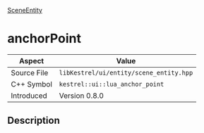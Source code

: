 [SceneEntity](index.md)
# anchorPoint
| Aspect | Value |
| --- | --- |
| Source File | `libKestrel/ui/entity/scene_entity.hpp` |
| C++ Symbol | `kestrel::ui::lua_anchor_point` |
| Introduced | Version 0.8.0 |
## Description
